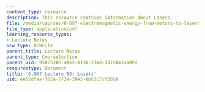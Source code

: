 ```yaml
---
content_type: resource
description: This resource contains information about Lasers.
file: /media/courses/6-007-electromagnetic-energy-from-motors-to-lasers-spring-2011/ee52dfaa762a772439436b6317cf2808_MIT6_007S11_lec50.pdf
file_type: application/pdf
learning_resource_types:
- Lecture Notes
ocw_type: OCWFile
parent_title: Lecture Notes
parent_type: CourseSection
parent_uid: 95875286-a9a2-6136-23ed-137d8e2aa90d
resourcetype: Document
title: '6.007 Lecture 50: Lasers'
uid: ee52dfaa-762a-7724-3943-6b6317cf2808
---
```

